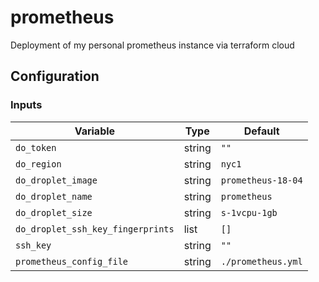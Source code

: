 # prometheus

Deployment of my personal prometheus instance via terraform cloud

## Configuration

### Inputs

| Variable                          | Type   | Default                                    |
|-----------------------------------|--------|--------------------------------------------|
| `do_token`                        | string | `""`                                       |
| `do_region`                       | string | `nyc1`                                     |
| `do_droplet_image`                | string | `prometheus-18-04`                         |
| `do_droplet_name`                 | string | `prometheus`                               |
| `do_droplet_size`                 | string | `s-1vcpu-1gb`                              |
| `do_droplet_ssh_key_fingerprints` | list   | `[]`                                       |
| `ssh_key`                         | string | `""`                                       |
| `prometheus_config_file`          | string | `./prometheus.yml`                         |
